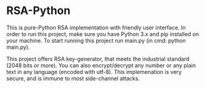 # RSA-Python
This is pure-Python RSA implementation with friendly user interface.
In order to run this project, make sure you have Python 3.x and pip installed on your machine.
To start running this project run main.py (in cmd: python main.py).

This project offers RSA key-generator, that meets the industrial standard (2048 bits or more).
You can also encrypt/decrypt any number or any plain text in any language (encoded with utf-8).
This implemenation is very secure, and is immune to most side-channel attacks.
